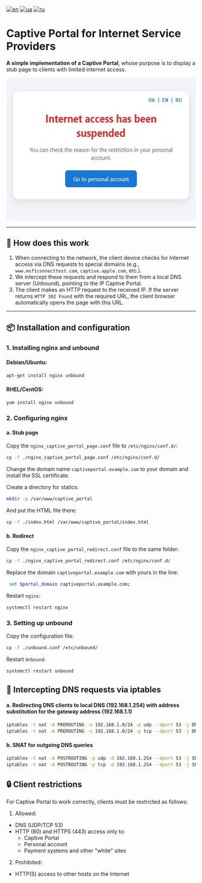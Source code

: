 [![en](https://img.shields.io/badge/lang-en-red.svg)](README_EN.md)
[![ua](https://img.shields.io/badge/lang-ua-yellow.svg)](README.md)
[![ru](https://img.shields.io/badge/lang-ru-blue.svg)](README_RU.md)

# Captive Portal for Internet Service Providers

**A simple implementation of a Captive Portal**, whose purpose is to display a stub page to clients with limited internet access.

<img src="https://raw.githubusercontent.com/Nekkoy/Captive-Portal/main/img_en.jpg" width="560" height="380">

---

## 🔧 How does this work

1. When connecting to the network, the client device checks for Internet access via DNS requests to special domains (e.g., `www.msftconnecttest.com`, `captive.apple.com`, etc.).
2. We intercept these requests and respond to them from a local DNS server (Unbound), pointing to the IP Captive Portal.
3. The client makes an HTTP request to the received IP. If the server returns `HTTP 302 Found` with the required URL, the client browser automatically opens the page with this URL.

---

## 📦 Installation and configuration

### 1. Installing nginx and unbound

#### Debian/Ubuntu:
```bash
apt-get install nginx unbound
```

#### RHEL/CentOS:
```bash
yum install nginx unbound
```

### 2. Configuring nginx
#### a. Stub page
Copy the `nginx_captive_portal_page.conf` file to `/etc/nginx/conf.d/`:
```bash
cp -f ./nginx_captive_portal_page.conf /etc/nginx/conf.d/
```
Change the domain name `captiveportal.example.com` to your domain and install the SSL certificate.

Create a directory for statics:
```bash
mkdir -p /var/www/captive_portal
```

And put the HTML file there:
```bash
cp -f ./index.html /var/www/captive_portal/index.html
```

#### b. Redirect
Copy the `nginx_captive_portal_redirect.conf` file to the same folder:
```bash
cp -f ./nginx_captive_portal_redirect.conf /etc/nginx/conf.d/
```
Replace the domain `captiveportal.example.com` with yours in the line:
```bash
 set $portal_domain captiveportal.example.com;
```

Restart `nginx`:
```bash
systemctl restart nginx
```

### 3. Setting up unbound
Copy the configuration file:
```bash
cp -f ./unbound.conf /etc/unbound/
```

Restart `Unbound`:
```bash
systemctl restart unbound
```

## 🔐 Intercepting DNS requests via iptables
#### a. Redirecting DNS clients to local DNS (192.168.1.254) with address substitution for the gateway address (192.168.1.1)
```bash
iptables -t nat -A PREROUTING -s 192.168.1.0/24 -p udp --dport 53 -j DNAT --to-destination 192.168.1.254:53
iptables -t nat -A PREROUTING -s 192.168.1.0/24 -p tcp --dport 53 -j DNAT --to-destination 192.168.1.254:53
```
#### b. SNAT for outgoing DNS queries
```bash
iptables -t nat -A POSTROUTING -p udp -d 192.168.1.254 --dport 53 -j SNAT --to-source 192.168.1.1
iptables -t nat -A POSTROUTING -p tcp -d 192.168.1.254 --dport 53 -j SNAT --to-source 192.168.1.1
```

## 🔒 Client restrictions
For Captive Portal to work correctly, clients must be restricted as follows:

1. Allowed:
  - DNS (UDP/TCP 53)
  - HTTP (80) and HTTPS (443) access only to:
    - Captive Portal
    - Personal account
    - Payment systems and other "white" sites

2. Prohibited:
  - HTTP(S) access to other hosts on the Internet
